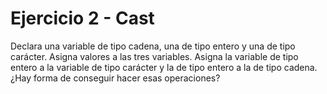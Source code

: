 # Ejercicio 2 - Cast

Declara una variable de tipo cadena, una de tipo entero y una de tipo carácter. Asigna valores a las tres variables. Asigna la variable de tipo entero a la variable de tipo carácter y la de tipo entero a la de tipo cadena. ¿Hay forma de conseguir hacer esas operaciones?
